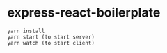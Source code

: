 # express-react-boilerplate

```
yarn install
yarn start (to start server)
yarn watch (to start client)
```
